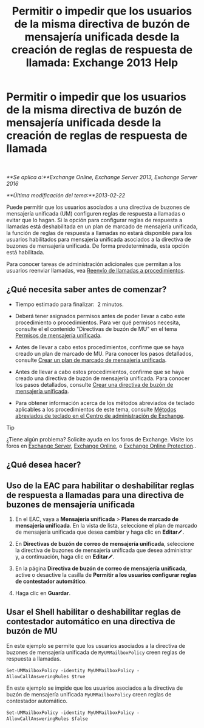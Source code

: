 ﻿---
title: 'Permitir o impedir que los usuarios de la misma directiva de buzón de mensajería unificada desde la creación de reglas de respuesta de llamada: Exchange 2013 Help'
TOCTitle: Permitir o impedir que los usuarios de la misma directiva de buzón de mensajería unificada desde la creación de reglas de respuesta de llamada
ms:assetid: e44acaa6-d5a8-41e8-94aa-100be0bd6391
ms:mtpsurl: https://technet.microsoft.com/es-es/library/Dd351209(v=EXCHG.150)
ms:contentKeyID: 50556900
ms.date: 05/22/2018
mtps_version: v=EXCHG.150
ms.translationtype: MT
---

# Permitir o impedir que los usuarios de la misma directiva de buzón de mensajería unificada desde la creación de reglas de respuesta de llamada

 

_**Se aplica a:**Exchange Online, Exchange Server 2013, Exchange Server 2016_

_**Última modificación del tema:**2013-02-22_

Puede permitir que los usuarios asociados a una directiva de buzones de mensajería unificada (UM) configuren reglas de respuesta a llamadas o evitar que lo hagan. Si la opción para configurar reglas de respuesta a llamadas está deshabilitada en un plan de marcado de mensajería unificada, la función de reglas de respuesta a llamadas no estará disponible para los usuarios habilitados para mensajería unificada asociados a la directiva de buzones de mensajería unificada. De forma predeterminada, esta opción está habilitada.

Para conocer tareas de administración adicionales que permitan a los usuarios reenviar llamadas, vea [Reenvío de llamadas a procedimientos](forwarding-calls-procedures-exchange-2013-help.md).

## ¿Qué necesita saber antes de comenzar?

  - Tiempo estimado para finalizar:  2 minutos.

  - Deberá tener asignados permisos antes de poder llevar a cabo este procedimiento o procedimientos. Para ver qué permisos necesita, consulte el el contenido "Directivas de buzón de MU" en el tema [Permisos de mensajería unificada](unified-messaging-permissions-exchange-2013-help.md).

  - Antes de llevar a cabo estos procedimientos, confirme que se haya creado un plan de marcado de MU. Para conocer los pasos detallados, consulte [Crear un plan de marcado de mensajería unificada](create-a-um-dial-plan-exchange-2013-help.md).

  - Antes de llevar a cabo estos procedimientos, confirme que se haya creado una directiva de buzón de mensajería unificada. Para conocer los pasos detallados, consulte [Crear una directiva de buzón de mensajería unificada](create-a-um-mailbox-policy-exchange-2013-help.md).

  - Para obtener información acerca de los métodos abreviados de teclado aplicables a los procedimientos de este tema, consulte [Métodos abreviados de teclado en el Centro de administración de Exchange](keyboard-shortcuts-in-the-exchange-admin-center-exchange-online-protection-help.md).


> [!TIP]
> ¿Tiene algún problema? Solicite ayuda en los foros de Exchange. Visite los foros en <A href="https://go.microsoft.com/fwlink/p/?linkid=60612">Exchange Server</A>, <A href="https://go.microsoft.com/fwlink/p/?linkid=267542">Exchange Online</A>, o <A href="https://go.microsoft.com/fwlink/p/?linkid=285351">Exchange Online Protection</A>..



## ¿Qué desea hacer?

## Uso de la EAC para habilitar o deshabilitar reglas de respuesta a llamadas para una directiva de buzones de mensajería unificada

1.  En el EAC, vaya a **Mensajería unificada** \> **Planes de marcado de mensajería unificada**. En la vista de lista, seleccione el plan de marcado de mensajería unificada que desea cambiar y haga clic en **Editar**![Icono Editar](images/Bb124582.6f53ccb2-1f13-4c02-bea0-30690e6ea71d(EXCHG.150).gif "Icono Editar").

2.  En **Directivas de buzón de correo de mensajería unificada**, seleccione la directiva de buzones de mensajería unificada que desea administrar y, a continuación, haga clic en **Editar**![Icono Editar](images/Bb124582.6f53ccb2-1f13-4c02-bea0-30690e6ea71d(EXCHG.150).gif "Icono Editar").

3.  En la página **Directiva de buzón de correo de mensajería unificada**, active o desactive la casilla de **Permitir a los usuarios configurar reglas de contestador automático**.

4.  Haga clic en **Guardar**.

## Usar el Shell habilitar o deshabilitar reglas de contestador automático en una directiva de buzón de MU

En este ejemplo se permite que los usuarios asociados a la directiva de buzones de mensajería unificada de `MyUMMailboxPolicy` creen reglas de respuesta a llamadas.

    Set-UMMailboxPolicy -identity MyUMMailboxPolicy -AllowCallAnsweringRules $true

En este ejemplo se impide que los usuarios asociados a la directiva de buzón de mensajería unificada `MyUMMailboxPolicy` creen reglas de contestador automático.

    Set-UMMailboxPolicy -identity MyUMMailboxPolicy -AllowCallAnsweringRules $false

